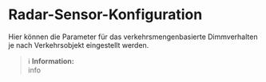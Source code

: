 # Radar-Sensor-Konfiguration

Hier können die Parameter für das verkehrsmengenbasierte Dimmverhalten je nach Verkehrsobjekt eingestellt werden.
> ℹ️ **Information:**  
> info 